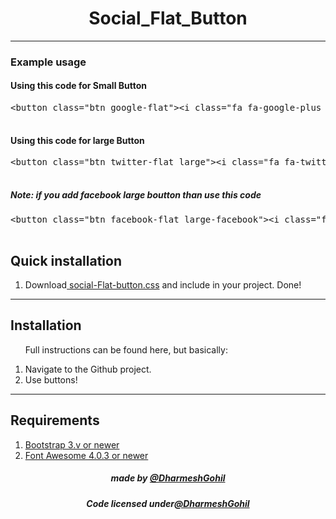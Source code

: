 <h1 align="center">Social_Flat_Button</h1>
<hr>
<h3>Example usage</h3>
<h4>Using this code for Small Button</h4>
<PRE class="prettyprint linenums lang-html" align="left">
&lt;button class=&quot;btn google-flat&quot;&gt;&lt;i class=&quot;fa fa-google-plus fa-2x&quot;&gt;&lt;/i&gt;&lt;/button&gt;
		</PRE>
		
<h4>Using this code for large Button</h4>
<PRE class="prettyprint linenums lang-html" align="left">
&lt;button class=&quot;btn twitter-flat large&quot;&gt;&lt;i class=&quot;fa fa-twitter fa-2x&quot;&gt;&lt;/i&gt;&lt;/button&gt;
		</PRE>
<h5>Note: if you add facebook large boutton than use this code</h5>
<PRE class="prettyprint linenums lang-html" align="left">
&lt;button class=&quot;btn facebook-flat large-facebook&quot;&gt;&lt;i class=&quot;fa fa-facebook fa-2x&quot;&gt;&lt;/i&gt;&lt;/button&gt;
		</PRE>
<h2>Quick installation</h2>
<ol>
<li>Download<a href="css/social-flat-button.css" target="_blank"> social-Flat-button.css</a> and include in your project. Done!</li>
</ol>
</div>
<hr>
<div>
<h2>Installation</h2>
<ol>
<p>Full instructions can be found here, but basically:</p>
<li>Navigate to the Github project.</li>
<li>Use buttons!</li>
</ol>
</div>
<hr>
<div>
<h2>Requirements</h2>
<ol class="dd">
<li><a href="http://getbootstrap.com/" target="_blank">Bootstrap 3.v or newer</a></li>
<li><a href="http://fortawesome.github.io/Font-Awesome/" target="_blank">Font Awesome 4.0.3 or newer</a></li>
</ol>
</div>
</div>
		
<footer>
<div align="center">
<h5>made by <a href="https://github.com/dharmeshgohil" target="_blank">@DharmeshGohil</a></h5>
<h5>Code licensed under<a href="https://github.com/dharmeshgohil" target="_blank">@DharmeshGohil</a></h5>
</div>
</footer>
		
